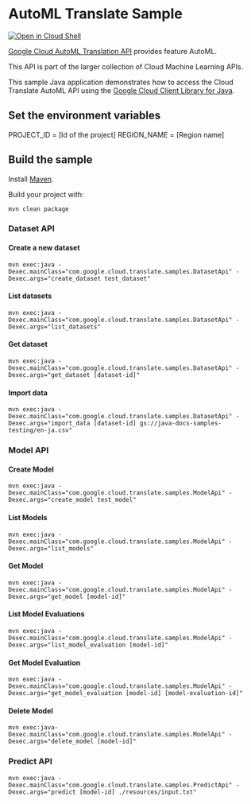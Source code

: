 # AutoML Translate Sample

<a href="https://console.cloud.google.com/cloudshell/open?git_repo=https://github.com/GoogleCloudPlatform/java-docs-samples&page=editor&open_in_editor=vision/beta/cloud-client/README.md">
<img alt="Open in Cloud Shell" src ="http://gstatic.com/cloudssh/images/open-btn.png"></a>


[Google Cloud AutoML Translation API][translate] provides feature AutoML.

This API is part of the larger collection of Cloud Machine Learning APIs.

This sample Java application demonstrates how to access the Cloud Translate AutoML API
using the [Google Cloud Client Library for Java][google-cloud-java].


[translate]: https://cloud.google.com/translate/automl/docs/
[google-cloud-java]: https://github.com/GoogleCloudPlatform/google-cloud-java

## Set the environment variables

PROJECT_ID = [Id of the project]
REGION_NAME = [Region name]

## Build the sample

Install [Maven](http://maven.apache.org/).

Build your project with:

```
mvn clean package
```

### Dataset API

#### Create a new dataset
```
mvn exec:java -Dexec.mainClass="com.google.cloud.translate.samples.DatasetApi" -Dexec.args="create_dataset test_dataset"
```

#### List datasets
```
mvn exec:java -Dexec.mainClass="com.google.cloud.translate.samples.DatasetApi" -Dexec.args="list_datasets"
```

#### Get dataset
```
mvn exec:java -Dexec.mainClass="com.google.cloud.translate.samples.DatasetApi" -Dexec.args="get_dataset [dataset-id]"
```

#### Import data
```
mvn exec:java -Dexec.mainClass="com.google.cloud.translate.samples.DatasetApi" -Dexec.args="import_data [dataset-id] gs://java-docs-samples-testing/en-ja.csv"
```

### Model API

#### Create Model
```
mvn exec:java -Dexec.mainClass="com.google.cloud.translate.samples.ModelApi" -Dexec.args="create_model test_model"
```

#### List Models
```
mvn exec:java -Dexec.mainClass="com.google.cloud.translate.samples.ModelApi" -Dexec.args="list_models"
```

#### Get Model
```
mvn exec:java -Dexec.mainClass="com.google.cloud.translate.samples.ModelApi" -Dexec.args="get_model [model-id]"
```

#### List Model Evaluations
```
mvn exec:java -Dexec.mainClass="com.google.cloud.translate.samples.ModelApi" -Dexec.args="list_model_evaluation [model-id]"
```

#### Get Model Evaluation
```
mvn exec:java -Dexec.mainClass="com.google.cloud.translate.samples.ModelApi" -Dexec.args="get_model_evaluation [model-id] [model-evaluation-id]"
```

#### Delete Model
```
mvn exec:java-Dexec.mainClass="com.google.cloud.translate.samples.ModelApi" -Dexec.args="delete_model [model-id]"
```
### Predict API

```
mvn exec:java -Dexec.mainClass="com.google.cloud.translate.samples.PredictApi" -Dexec.args="predict [model-id] ./resources/input.txt"
```


